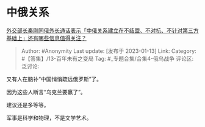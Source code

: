# 中俄关系
[外交部长秦刚同俄外长通话表示「中俄关系建立在不结盟、不对抗、不针对第三方基础上」还有哪些信息值得关注？](https://www.zhihu.com/question/577863555/answer/2843333757)

> Author: #Anonymity
> Last update: [发布于 2023-01-13]
> Link:
> Category: #【答集】/13-百年未有之变局
> Tag: #_专题合集/合集4-俄乌战争
> 评论区:
> 泛讨论:

又有人在脑补“中国悄悄疏远俄罗斯”了。

因为这些人断言“乌克兰要赢了”。

建议还是多等等。

军事是科学和物理，不是文学艺术。
